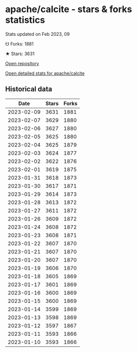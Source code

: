 # apache/calcite - stars & forks statistics

Stats updated on Feb 2023, 09

☋ Forks: 1881

★ Stars: 3631

[Open repository](https://github.com/apache/calcite)

[Open detailed stats for apache/calcite](https://reviewgithub.com/rep/apache/calcite)

## Historical data
| Date | Stars | Forks |
|------|-------|-------|
| 2023-02-09 | 3631 | 1881 | 
| 2023-02-07 | 3629 | 1880 | 
| 2023-02-06 | 3627 | 1880 | 
| 2023-02-05 | 3625 | 1880 | 
| 2023-02-04 | 3625 | 1879 | 
| 2023-02-03 | 3624 | 1877 | 
| 2023-02-02 | 3622 | 1876 | 
| 2023-02-01 | 3619 | 1875 | 
| 2023-01-31 | 3618 | 1873 | 
| 2023-01-30 | 3617 | 1871 | 
| 2023-01-29 | 3614 | 1873 | 
| 2023-01-28 | 3613 | 1872 | 
| 2023-01-27 | 3611 | 1872 | 
| 2023-01-26 | 3609 | 1872 | 
| 2023-01-24 | 3608 | 1872 | 
| 2023-01-23 | 3608 | 1871 | 
| 2023-01-22 | 3607 | 1870 | 
| 2023-01-21 | 3607 | 1870 | 
| 2023-01-20 | 3607 | 1870 | 
| 2023-01-19 | 3606 | 1870 | 
| 2023-01-18 | 3605 | 1869 | 
| 2023-01-17 | 3601 | 1869 | 
| 2023-01-16 | 3600 | 1869 | 
| 2023-01-15 | 3600 | 1869 | 
| 2023-01-14 | 3599 | 1869 | 
| 2023-01-13 | 3598 | 1869 | 
| 2023-01-12 | 3597 | 1867 | 
| 2023-01-11 | 3593 | 1866 | 
| 2023-01-10 | 3593 | 1866 | 

